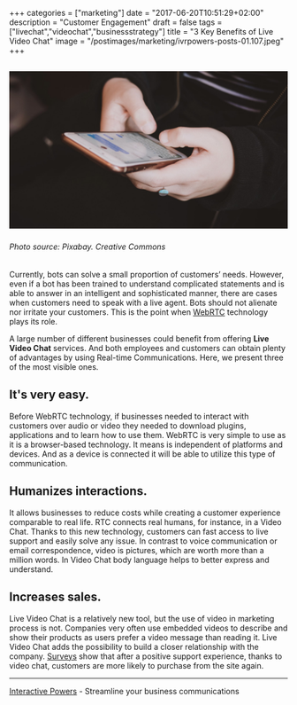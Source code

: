 +++
categories = ["marketing"]
date = "2017-06-20T10:51:29+02:00"
description = "Customer Engagement"
draft = false
tags = ["livechat","videochat","businessstrategy"]
title = "3 Key Benefits of Live Video Chat"
image = "/postimages/marketing/ivrpowers-posts-01.107.jpeg"
+++

![Live video chat](/postimages/marketing/ivrpowers-posts-01.107.jpeg)
-------
###### Photo source: Pixabay. Creative Commons

Currently, bots can solve a small proportion of customers’ needs. However, even if a bot has been trained to understand complicated statements and is able to answer in an intelligent and sophisticated manner, there are cases when customers need to speak with a live agent. Bots should not alienate nor irritate your customers. This is the point when [WebRTC](http://blog.ivrpowers.com/post/technologies/what-is-webrtc/) technology plays its role.

A large number of different businesses could benefit from offering **Live Video Chat** services. And both employees and customers can obtain plenty of advantages by using Real-time Communications. Here, we present three of the most visible ones.

## It's very easy.

Before WebRTC technology, if businesses needed to interact with customers over audio or video they needed to download plugins, applications and to learn how to use them. WebRTC is very simple to use as it is a browser-based technology. It means is independent of platforms and devices. And as a device is connected it will be able to utilize this type of communication.

## Humanizes interactions.

It allows businesses to reduce costs while creating a customer experience comparable to real life. RTC connects real humans, for instance, in a Video Chat. Thanks to this new technology, customers can fast access to live support and easily solve any issue. In contrast to voice communication or email correspondence, video is pictures, which are worth more than a million words. In Video Chat body language helps to better express and understand.

## Increases sales.

Live Video Chat is a relatively new tool, but the use of video in marketing process is not. Companies very often use embedded videos to describe and show their products as users prefer a video message than reading it. Live Video Chat adds the possibility to build a closer relationship with the company. [Surveys](https://www.emarketer.com/Article/How-Helpful-Live-Chat/1007235) show that after a positive support experience, thanks to video chat, customers are more likely to purchase from the site again.

---
[Interactive Powers](http://www.ivrpowers.com/) - Streamline your business communications

